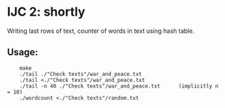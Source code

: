 
# IJC 2: shortly

Writing last rows of text, counter of words in text using hash table.

## Usage:
``` terminal
    make
    ./tail ./"Check texts"/war_and_peace.txt
    ./tail <./"Check texts"/war_and_peace.txt
    ./tail -n 40 ./"Check texts"/war_and_peace.txt      (implicitly n = 10)
    ./wordcount <./"Check texts"/random.txt
```

